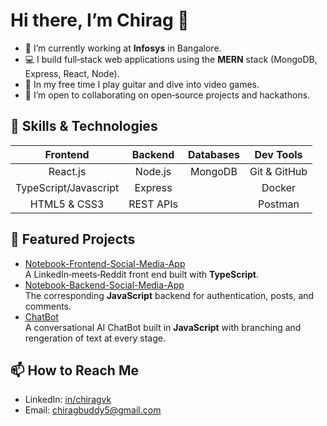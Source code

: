 # Hi there, I’m Chirag 👋

- 🔭 I’m currently working at **Infosys** in Bangalore.
- 💻 I build full‑stack web applications using the **MERN** stack (MongoDB, Express, React, Node).
- 🎸 In my free time I play guitar and dive into video games.
- 👯 I’m open to collaborating on open‑source projects and hackathons.

## 🚀 Skills & Technologies

| Frontend         | Backend       | Databases    | Dev Tools         |
| :--------------: | :-----------: | :----------: | :---------------: |
| React.js         | Node.js       | MongoDB      | Git & GitHub      |
| TypeScript/Javascript       | Express       |              | Docker            |
| HTML5 & CSS3     | REST APIs     |              | Postman           |


## 🔭 Featured Projects

- [Notebook-Frontend-Social-Media-App](https://github.com/Redpandanot/Notebook-Frontend-Social-Media-App)  
  A LinkedIn‑meets‑Reddit front end built with **TypeScript**.  
- [Notebook-Backend-Social-Media-App](https://github.com/Redpandanot/Notebook-Backend-Social-Media-App)  
  The corresponding **JavaScript** backend for authentication, posts, and comments.  
- [ChatBot](https://github.com/Redpandanot/ChatBot)  
  A conversational AI ChatBot built in **JavaScript** with branching and rengeration of text at every stage.  

## 📫 How to Reach Me
- LinkedIn: [in/chiragvk](https://linkedin.com/in/chiragvk)  
- Email: chiragbuddy5@gmail.com
